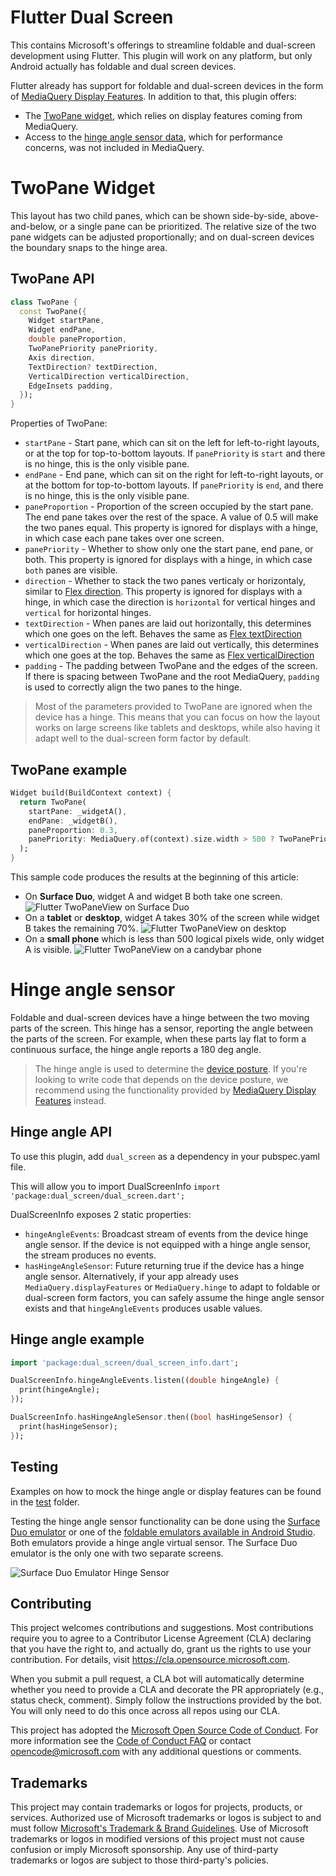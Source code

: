 # Flutter Dual Screen

This contains Microsoft's offerings to streamline foldable and dual-screen development using Flutter. This plugin will work on any platform, but only Android actually has foldable and dual screen devices.

Flutter already has support for foldable and dual-screen devices in the form of [MediaQuery Display Features](https://docs.microsoft.com/en-us/dual-screen/flutter/mediaquery). In addition to that, this plugin offers:

- The [TwoPane widget](#twopane-widget), which relies on display features coming from MediaQuery.
- Access to the [hinge angle sensor data](#hinge-angle-sensor), which for performance concerns, was not included in MediaQuery.

# TwoPane Widget

This layout has two child panes, which can be shown side-by-side, above-and-below, or a single pane can be prioritized. The relative size of the two pane widgets can be adjusted proportionally; and on dual-screen devices the boundary snaps to the hinge area.

## TwoPane API

```dart
class TwoPane {
  const TwoPane({
    Widget startPane,
    Widget endPane,
    double paneProportion,
    TwoPanePriority panePriority,
    Axis direction,
    TextDirection? textDirection,
    VerticalDirection verticalDirection,
    EdgeInsets padding,
  });
}
```

Properties of TwoPane:

- `startPane` - Start pane, which can sit on the left for left-to-right layouts, or at the top for top-to-bottom layouts. If `panePriority` is `start` and there is no hinge, this is the only visible pane.
- `endPane` - End pane, which can sit on the right for left-to-right layouts, or at the bottom for top-to-bottom layouts. If `panePriority` is `end`, and there is no hinge, this is the only visible pane.
- `paneProportion` - Proportion of the screen occupied by the start pane. The end pane takes over the rest of the space. A value of 0.5 will make the two panes equal. This property is ignored for displays with a hinge, in which case each pane takes over one screen.
- `panePriority` - Whether to show only one the start pane, end pane, or both. This property is ignored for displays with a hinge, in which case `both` panes are visible.
- `direction` - Whether to stack the two panes verticaly or horizontaly, similar to [Flex direction](https://api.flutter.dev/flutter/widgets/Flex/direction.html). This property is ignored for displays with a hinge, in which case the direction is `horizontal` for vertical hinges and `vertical` for horizontal hinges.
- `textDirection` - When panes are laid out horizontally, this determines which one goes on the left. Behaves the same as [Flex textDirection](https://api.flutter.dev/flutter/widgets/Flex/textDirection.html)
- `verticalDirection` - When panes are laid out vertically, this determines which one goes at the top. Behaves the same as [Flex verticalDirection](https://api.flutter.dev/flutter/widgets/Flex/verticalDirection.html)
- `padding` - The padding between TwoPane and the edges of the screen. If there is spacing between TwoPane and the root MediaQuery, `padding` is used to correctly align the two panes to the hinge.

> Most of the parameters provided to TwoPane are ignored when the device has a hinge. This means that you can focus on how the layout works on large screens like tablets and desktops, while also having it adapt well to the dual-screen form factor by default.

## TwoPane example

```dart
Widget build(BuildContext context) {
  return TwoPane(
    startPane: _widgetA(),
    endPane: _widgetB(),
    paneProportion: 0.3,
    panePriority: MediaQuery.of(context).size.width > 500 ? TwoPanePriority.both :TwoPanePriority.pane1,
  );
}
```

This sample code produces the results at the beginning of this article:

- On **Surface Duo**, widget A and widget B both take one screen.
  ![Flutter TwoPaneView on Surface Duo](https://github.com/microsoft/flutter-dualscreen/blob/main/images/twopaneview-surfaceduo-simple.png)
- On a **tablet** or **desktop**, widget A takes 30% of the screen while widget B takes the remaining 70%.
  ![Flutter TwoPaneView on desktop](https://github.com/microsoft/flutter-dualscreen/blob/main/images/twopaneview-desktop-simple.png)
- On a **small phone** which is less than 500 logical pixels wide, only widget A is visible.
  ![Flutter TwoPaneView on a candybar phone](https://github.com/microsoft/flutter-dualscreen/blob/main/images/twopaneview-phone-simple.png)

# Hinge angle sensor

Foldable and dual-screen devices have a hinge between the two moving parts of the screen. This hinge has a sensor, reporting the angle between the parts of the screen. For example, when these parts lay flat to form a continuous surface, the hinge angle reports a 180 deg angle.

> The hinge angle is used to determine the [device posture](https://developer.android.com/guide/topics/ui/foldables#postures). If you're looking to write code that depends on the device posture, we recommend using the functionality provided by [MediaQuery Display Features](https://docs.microsoft.com/en-us/dual-screen/flutter/mediaquery) instead.

## Hinge angle API

To use this plugin, add `dual_screen` as a dependency in your pubspec.yaml file.

This will allow you to import DualScreenInfo `import 'package:dual_screen/dual_screen.dart';`

DualScreenInfo exposes 2 static properties:

- `hingeAngleEvents`: Broadcast stream of events from the device hinge angle sensor. If the device is not equipped with a hinge angle sensor, the stream produces no events.
- `hasHingeAngleSensor`: Future returning true if the device has a hinge angle sensor. Alternatively, if your app already uses `MediaQuery.displayFeatures` or `MediaQuery.hinge` to adapt to foldable or dual-screen form factors, you can safely assume the hinge angle sensor exists and that `hingeAngleEvents` produces usable values.

## Hinge angle example

```dart
import 'package:dual_screen/dual_screen_info.dart';

DualScreenInfo.hingeAngleEvents.listen((double hingeAngle) {
  print(hingeAngle);
});

DualScreenInfo.hasHingeAngleSensor.then((bool hasHingeSensor) {
  print(hasHingeSensor);
});
```

## Testing

Examples on how to mock the hinge angle or display features can be found in the [test](https://github.com/microsoft/flutter-dualscreen/tree/main/test) folder.

Testing the hinge angle sensor functionality can be done using the [Surface Duo emulator](https://docs.microsoft.com/en-us/dual-screen/android/emulator/get-started) or one of the [foldable emulators available in Android Studio](https://developer.android.com/guide/topics/ui/foldables#emulators). Both emulators provide a hinge angle virtual sensor. The Surface Duo emulator is the only one with two separate screens.

![Surface Duo Emulator Hinge Sensor](https://github.com/microsoft/flutter-dualscreen/blob/main/images/emulator_hinge_angle.jpg)

## Contributing

This project welcomes contributions and suggestions.  Most contributions require you to agree to a
Contributor License Agreement (CLA) declaring that you have the right to, and actually do, grant us
the rights to use your contribution. For details, visit https://cla.opensource.microsoft.com.

When you submit a pull request, a CLA bot will automatically determine whether you need to provide
a CLA and decorate the PR appropriately (e.g., status check, comment). Simply follow the instructions
provided by the bot. You will only need to do this once across all repos using our CLA.

This project has adopted the [Microsoft Open Source Code of Conduct](https://opensource.microsoft.com/codeofconduct/).
For more information see the [Code of Conduct FAQ](https://opensource.microsoft.com/codeofconduct/faq/) or
contact [opencode@microsoft.com](mailto:opencode@microsoft.com) with any additional questions or comments.

## Trademarks

This project may contain trademarks or logos for projects, products, or services. Authorized use of Microsoft 
trademarks or logos is subject to and must follow 
[Microsoft's Trademark & Brand Guidelines](https://www.microsoft.com/en-us/legal/intellectualproperty/trademarks/usage/general).
Use of Microsoft trademarks or logos in modified versions of this project must not cause confusion or imply Microsoft sponsorship.
Any use of third-party trademarks or logos are subject to those third-party's policies.

<!-- ## Special thanks -->

<!-- The [dual_screen](https://pub.dev/packages/dual_screen) package was previously owned by [Built to Roam](https://pub.dev/publishers/builttoroam.com/) and it initially offered a way to know if your app is running on a dual screen device and if it is spanned across both screens or not. We would like to thank [Nick Randolph](https://github.com/nickrandolph), [Michael Bui](https://github.com/MaikuB) and [Brett Lim](https://github.com/Brett09) for transferring ownership of `dual_screen` to Microsoft. -->